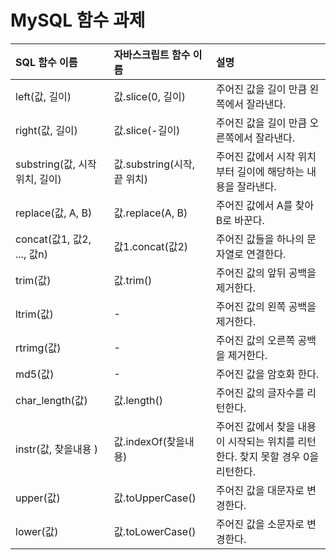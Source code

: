 # MySQL 함수 과제

| SQL 함수 이름 | 자바스크립트 함수 이름 | 설명 |
|:-----------|:------------|:-----------|
| left(값, 길이) | 값.slice(0, 길이) | 주어진 값을 길이 만큼 왼쪽에서 잘라낸다. |
| right(값, 길이) | 값.slice(-길이)  | 주어진 값을 길이 만큼 오른쪽에서 잘라낸다. |
| substring(값, 시작 위치, 길이) | 값.substring(시작, 끝 위치)  | 주어진 값에서 시작 위치부터 길이에 해당하는 내용을 잘라낸다. |
| replace(값, A, B) | 값.replace(A, B) | 주어진 값에서 A를 찾아 B로 바꾼다. |
| concat(값1, 값2, ..., 값n) | 값1.concat(값2) | 주어진 값들을 하나의 문자열로 연결한다. |
| trim(값) | 값.trim() | 주어진 값의 앞뒤 공백을 제거한다. |
| ltrim(값) | - | 주어진 값의 왼쪽 공백을 제거한다. |
| rtrimg(값) | - | 주어진 값의 오른쪽 공백을 제거한다. |
| md5(값) | - | 주어진 값을 암호화 한다. |
| char_length(값) | 값.length() | 주어진 값의 글자수를 리턴한다. |
| instr(값, 찾을내용 ) | 값.indexOf(찾을내용) | 주어진 값에서 찾을 내용이 시작되는 위치를 리턴한다. 찾지 못할 경우 0을 리턴한다. |
| upper(값) | 값.toUpperCase() | 주어진 값을 대문자로 변경한다. |
| lower(값) | 값.toLowerCase() | 주어진 값을 소문자로 변경한다. |
 
  
  